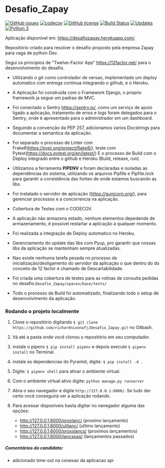 # Desafio_Zapay

[![GitHub issues](https://img.shields.io/github/issues/richardnixonafj/Desafio_Zapay.svg)](https://github.com/richardnixonafj/Desafio_Zapay/issues)
[![codecov](https://codecov.io/gh/richardnixonafj/Desafio_Zapay/branch/master/graph/badge.svg)](https://codecov.io/gh/richardnixonafj/Desafio_Zapay)
[![GitHub license](https://img.shields.io/github/license/richardnixonafj/Desafio_Zapay.svg)](https://github.com/richardnixonafj/Desafio_Zapay)
[![Build Status](https://travis-ci.org/richardnixonafj/Desafio_Zapay.svg?branch=master)](https://travis-ci.org/richardnixonafj/Desafio_Zapay)
[![Updates](https://pyup.io/repos/github/richardnixonafj/Desafio_Zapay/shield.svg)](https://pyup.io/repos/github/richardnixonafj/Desafio_Zapay/)
[![Python 3](https://pyup.io/repos/github/richardnixonafj/Desafio_Zapay/python-3-shield.svg)](https://pyup.io/repos/github/richardnixonafj/Desafio_Zapay/)


Aplicação disponível em: https://desafiozapay.herokuapp.com/

Repositório criado para resolver o desafio proposto pela empresa Zapay para vaga de python Dev.


Segui os principios de "Twelve-Factor App" https://12factor.net/ para o desenvolvimento do desafio.

* Utilizando o git como controlador de versao, implementado um deploy automatico com entrega continua integrando o github, e o Heroku.
* A Aplicação foi construida com o Framework Django, o proprio framework ja segue um padrao 
de MVC.
* Foi conectado o Sentry https://sentry.io/, como um serviço de apoio ligado a aplicação, tratamento de erros e logs foram delegados para o Sentry, 
onde é apresentado para o administrador em um dashboard.

* Seguindo a convenção da PEP 257, adicionamos varios Docstrings para documentar a semantica da aplicação.

* Foi separado o processo de Linter com Frake8(https://pypi.org/project/flake8/), teste com Pytest(https://docs.pytest.org/en/latest/) 
E o processo de Build com o Deploy integrado entre o github e Heroku (Build, release, run).
* Utilizamos a ferramenta **PIPENV** e foram declaradas e isoladas as dependências do sistema, utilizando os arquivos 
  Pipfile e Pipfile.lock para garantir a consistência das fontes de onde estamos buscando as libs.
* Foi instalado o servidor de aplicação (https://gunicorn.org/), para gerenciar processos e a concorrencia na aplicação.
* Cobertura de Testes com o CODECOV.
* A aplicação não armazena estado, nenhum elementos depedende de armazenamento, é possivel restartar a aplicação a qualquer momento.
* Foi realizada a integração de Deploy automatico no Heroku.
* Gerenciamento do update das libs com Pyup, pro garantir que nossas libs da aplicação se mantenham sempre atualizadas.
* Nao existe nenhuma tarefa pesada no processo de inicialização/desligamento do servidor da aplicação o que dentro do
 do conceito de 12 factor é chamado de Descartabilidade.
* Foi criada uma cobertura de testes para as rotinas de consulta pedidas no desafio.`Desafio_Zapay/spacex/base/tests/`
* Todo o processo de Build foi automatizado, finalizando todo o setup de desenvolvimento da aplicação.


### Rodando o projeto localmente

1. Clone o repositório digitando `$ git clone https://github.com/richardnixonafj/Desafio_Zapay.git` no Gitbash.
2. Vá até a pasta onde você clonou o repositório em seu computador.
3. instale o pipenv `$ pip install pipenv` e depois execute `$ pipenv install` no Terminal.
4. instale as dependencias do Pyramid, digite: `$ pip install -d .`
5. Digite: `$ pipenv shell` para ativar o ambiente virtual.
6. Com o ambiente virtual ativo digite: `python manage.py runserver`
7. Abra o seu navegador e digite `http://127.0.0.1:8000/`. Se tudo der certo você conseguirá ver a aplicação rodando.
8. Para acessar disponiveis basta digitar no navegador alguma das opções:

    * http://127.0.0.1:8000/proxlanc/ (proximo lançamento)
    * http://127.0.0.1:8000/ultlanc/ (ultimo lançamento)
    * http://127.0.0.1:8000/proxslancs/ (proximos lançamentos)
    * http://127.0.0.1:8000/lancspas/ (lançamentos passados)


##### Comentários do candidato:

* adicionado time-out na conexao da aplicacao api
